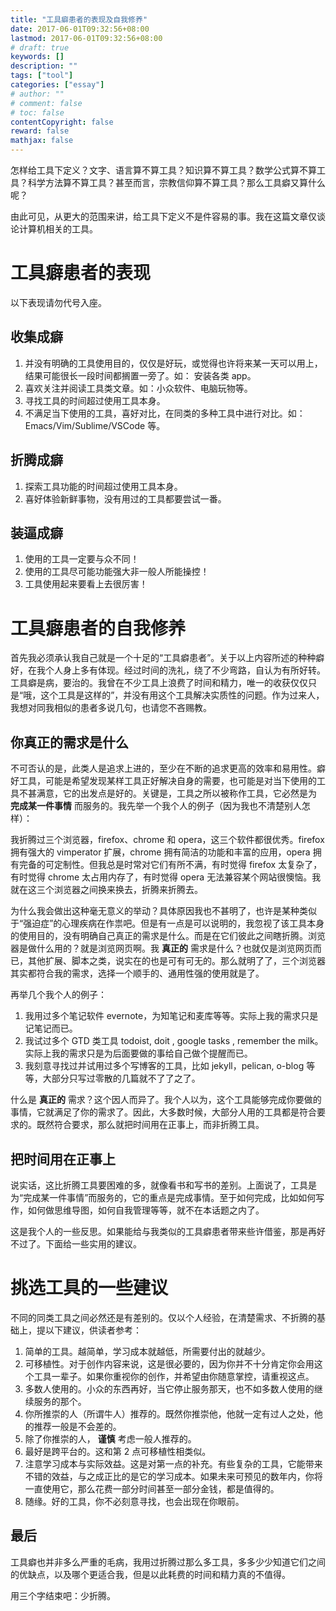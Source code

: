 ```yaml
---
title: "工具癖患者的表现及自我修养"
date: 2017-06-01T09:32:56+08:00
lastmod: 2017-06-01T09:32:56+08:00
# draft: true
keywords: []
description: ""
tags: ["tool"]
categories: ["essay"]
# author: ""
# comment: false
# toc: false
contentCopyright: false
reward: false
mathjax: false
---
```


怎样给工具下定义？文字、语言算不算工具？知识算不算工具？数学公式算不算工具？科学方法算不算工具？甚至而言，宗教信仰算不算工具？那么工具癖又算什么呢？

由此可见，从更大的范围来讲，给工具下定义不是件容易的事。我在这篇文章仅谈论计算机相关的工具。

<!--more-->

# 工具癖患者的表现

以下表现请勿代号入座。


## 收集成癖

1.  并没有明确的工具使用目的，仅仅是好玩，或觉得也许将来某一天可以用上，结果可能很长一段时间都搁置一旁了。如： 安装各类 app。
2.  喜欢关注并阅读工具类文章。如：小众软件、电脑玩物等。
3.  寻找工具的时间超过使用工具本身。
4.  不满足当下使用的工具，喜好对比，在同类的多种工具中进行对比。如：Emacs/Vim/Sublime/VSCode 等。


## 折腾成癖

1.  探索工具功能的时间超过使用工具本身。
2.  喜好体验新鲜事物，没有用过的工具都要尝试一番。


## 装逼成癖

1.  使用的工具一定要与众不同！
2.  使用的工具尽可能功能强大非一般人所能操控！
3.  工具使用起来要看上去很厉害！


# 工具癖患者的自我修养

首先我必须承认我自己就是一个十足的“工具癖患者”。关于以上内容所述的种种癖好，在我个人身上多有体现。经过时间的洗礼，绕了不少弯路，自认为有所好转。工具癖是病，要治的。我曾在不少工具上浪费了时间和精力，唯一的收获仅仅只是“哦，这个工具是这样的”，并没有用这个工具解决实质性的问题。作为过来人，我想对同我相似的患者多说几句，也请您不吝赐教。


## 你真正的需求是什么

不可否认的是，此类人是追求上进的，至少在不断的追求更高的效率和易用性。癖好工具，可能是希望发现某样工具正好解决自身的需要，也可能是对当下使用的工具不甚满意，它的出发点是好的。关键是，工具之所以被称作工具，它必然是为 **完成某一件事情** 而服务的。我先举一个我个人的例子（因为我也不清楚别人怎样）：

我折腾过三个浏览器，firefox、chrome 和 opera，这三个软件都很优秀。firefox 拥有强大的 vimperator 扩展，chrome 拥有简洁的功能和丰富的应用，opera 拥有完备的可定制性。但我总是时常对它们有所不满，有时觉得 firefox 太复杂了，有时觉得 chrome 太占用内存了，有时觉得 opera 无法兼容某个网站很懊恼。我就在这三个浏览器之间换来换去，折腾来折腾去。

为什么我会做出这种毫无意义的举动？具体原因我也不甚明了，也许是某种类似于“强迫症”的心理疾病在作祟吧。但是有一点是可以说明的，我忽视了该工具本身的使用目的，没有明确自己真正的需求是什么。而是在它们彼此之间瞎折腾。浏览器是做什么用的？就是浏览网页啊。我 **真正的** 需求是什么？也就仅是浏览网页而已，其他扩展、脚本之类，说实在的也是可有可无的。那么就明了了，三个浏览器其实都符合我的需求，选择一个顺手的、通用性强的使用就是了。

再举几个我个人的例子：

1.  我用过多个笔记软件 evernote，为知笔记和麦库等等。实际上我的需求只是记笔记而已。
2.  我试过多个 GTD 类工具 todoist, doit , google tasks , remember the milk。实际上我的需求只是为后面要做的事给自己做个提醒而已。
3.  我刻意寻找过并试用过多个写博客的工具，比如 jekyll，pelican, o-blog 等等，大部分只写过零散的几篇就不了了之了。
    
什么是 **真正的** 需求？这个因人而异了。我个人以为，这个工具能够完成你要做的事情，它就满足了你的需求了。因此，大多数时候，大部分人用的工具都是符合要求的。既然符合要求，那么就把时间用在正事上，而非折腾工具。


## 把时间用在正事上

说实话，这比折腾工具要困难的多，就像看书和写书的差别。上面说了，工具是为“完成某一件事情”而服务的，它的重点是完成事情。至于如何完成，比如如何写作，如何做思维导图，如何自我管理等等，就不在本话题之内了。

这是我个人的一些反思。如果能给与我类似的工具癖患者带来些许借鉴，那是再好不过了。下面给一些实用的建议。


# 挑选工具的一些建议

不同的同类工具之间必然还是有差别的。仅以个人经验，在清楚需求、不折腾的基础上，提以下建议，供读者参考：

1.  简单的工具。越简单，学习成本就越低，所需要付出的就越少。
2.  可移植性。对于创作内容来说，这是很必要的，因为你并不十分肯定你会用这个工具一辈子。如果你重视你的创作，并希望由你随意掌控，请重视这点。
3.  多数人使用的。小众的东西再好，当它停止服务那天，也不如多数人使用的继续服务的那个。
4.  你所推崇的人（所谓牛人）推荐的。既然你推崇他，他就一定有过人之处，他的推荐一般是不会差的。
5.  除了你推崇的人， **谨慎** 考虑一般人推荐的。
6.  最好是跨平台的。这和第 2 点可移植性相类似。
7.  注意学习成本与实际效益。这是对第一点的补充。有些复杂的工具，它能带来不错的效益，与之成正比的是它的学习成本。如果未来可预见的数年内，你将一直使用它，那么花费一部分时间甚至一部分金钱，都是值得的。
8.  随缘。好的工具，你不必刻意寻找，也会出现在你眼前。


## 最后

工具癖也并非多么严重的毛病，我用过折腾过那么多工具，多多少少知道它们之间的优缺点，以及哪个更适合我，但是以此耗费的时间和精力真的不值得。

用三个字结束吧：少折腾。
